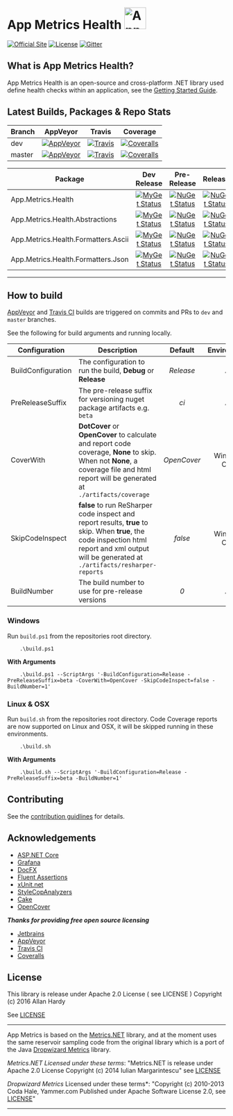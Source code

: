 # App Metrics Health <img src="http://app-metrics.io/logo.png" alt="App Metrics" width="50px"/> 
[![Official Site](https://img.shields.io/badge/site-appmetrics-blue.svg?style=flat-square)](http://app-metrics.io/getting-started/intro.html) [![License](https://img.shields.io/badge/License-Apache%202.0-blue.svg?style=flat-square)](https://opensource.org/licenses/Apache-2.0) [![Gitter](https://badges.gitter.im/Join%20Chat.svg)](https://gitter.im/app-metrics/Lobby?utm_source=badge&utm_medium=badge&utm_campaign=pr-badge&utm_content=badge)

## What is App Metrics Health?

App Metrics Health is an open-source and cross-platform .NET library used define health checks within an application, see the [Getting Started Guide](http://app-metrics.io/getting-started/health-checks/index.html).

## Latest Builds, Packages & Repo Stats

|Branch|AppVeyor|Travis|Coverage|
|------|:--------:|:--------:|:--------:|
|dev|[![AppVeyor](https://img.shields.io/appveyor/ci/alhardy/health/dev.svg?style=flat-square&label=appveyor%20build)](https://ci.appveyor.com/project/alhardy/health/branch/dev)|[![Travis](https://img.shields.io/travis/alhardy/health/dev.svg?style=flat-square&label=travis%20build)](https://travis-ci.org/alhardy/health)|[![Coveralls](https://img.shields.io/coveralls/alhardy/health/dev.svg?style=flat-square)](https://coveralls.io/github/alhardy/health?branch=dev)
|master|[![AppVeyor](https://img.shields.io/appveyor/ci/alhardy/health/master.svg?style=flat-square&label=appveyor%20build)](https://ci.appveyor.com/project/alhardy/health/branch/master)| [![Travis](https://img.shields.io/travis/alhardy/health/master.svg?style=flat-square&label=travis%20build)](https://travis-ci.org/alhardy/health)| [![Coveralls](https://img.shields.io/coveralls/alhardy/health/master.svg?style=flat-square)](https://coveralls.io/github/alhardy/health?branch=master)|

|Package|Dev Release|Pre-Release|Release|
|------|:--------:|:--------:|:--------:|
|App.Metrics.Health|[![MyGet Status](https://img.shields.io/myget/alhardy/v/App.Metrics.Health.svg?style=flat-square)](https://www.myget.org/feed/alhardy/package/nuget/App.Metrics.Health)|[![NuGet Status](https://img.shields.io/nuget/vpre/App.Metrics.Health.svg?style=flat-square)](https://www.nuget.org/packages/App.Metrics.Health/)|[![NuGet Status](https://img.shields.io/nuget/v/App.Metrics.Health.svg?style=flat-square)](https://www.nuget.org/packages/App.Metrics.Health/)
|App.Metrics.Health.Abstractions|[![MyGet Status](https://img.shields.io/myget/alhardy/v/App.Metrics.Health.Abstractions.svg?style=flat-square0)](https://www.myget.org/feed/alhardy/package/nuget/App.Metrics.Health.Abstractions)|[![NuGet Status](https://img.shields.io/nuget/vpre/App.Metrics.Health.Abstractions.svg?style=flat-square)](https://www.nuget.org/packages/App.Metrics.Health.Abstractions/)|[![NuGet Status](https://img.shields.io/nuget/v/App.Metrics.Health.Abstractions.svg?style=flat-square)](https://www.nuget.org/packages/App.Metrics.Health.Abstractions/)
|App.Metrics.Health.Formatters.Ascii|[![MyGet Status](https://img.shields.io/myget/alhardy/v/App.Metrics.Health.Formatters.Ascii.svg?style=flat-square&maxAge=7200)](https://www.myget.org/feed/alhardy/package/nuget/AApp.Metrics.Health.Formatters.Ascii)|[![NuGet Status](https://img.shields.io/nuget/vpre/App.Metrics.Health.Formatters.Ascii.svg?style=flat-square)](https://www.nuget.org/packages/App.Metrics.Health.Formatters.Ascii/)|[![NuGet Status](https://img.shields.io/nuget/v/App.Metrics.Health.Formatters.Ascii.svg)](https://www.nuget.org/packages/App.Metrics.Health.Formatters.Ascii/)
|App.Metrics.Health.Formatters.Json|[![MyGet Status](https://img.shields.io/myget/alhardy/v/App.Metrics.Health.Formatters.Json.svg?style=flat-square)](https://www.myget.org/feed/alhardy/package/nuget/App.Metrics.Health.Formatters.Json)|[![NuGet Status](https://img.shields.io/nuget/vpre/App.Metrics.Health.Formatters.Json.svg?style=flat-square)](https://www.nuget.org/packages/App.Metrics.Health.Formatters.Json/)|[![NuGet Status](https://img.shields.io/nuget/v/App.Metrics.Health.Formatters.Json.svg?style=flat-square)](https://www.nuget.org/packages/App.Metrics.Health.Formatters.Json/)|
----------

## How to build

[AppVeyor](https://ci.appveyor.com/project/alhardy/health/branch/master) and [Travis CI](https://travis-ci.org/alhardy/health) builds are triggered on commits and PRs to `dev` and `master` branches.

See the following for build arguments and running locally.

|Configuration|Description|Default|Environment|Required|
|------|--------|:--------:|:--------:|:--------:|
|BuildConfiguration|The configuration to run the build, **Debug** or **Release** |*Release*|All|Optional|
|PreReleaseSuffix|The pre-release suffix for versioning nuget package artifacts e.g. `beta`|*ci*|All|Optional|
|CoverWith|**DotCover** or **OpenCover** to calculate and report code coverage, **None** to skip. When not **None**, a coverage file and html report will be generated at `./artifacts/coverage`|*OpenCover*|Windows Only|Optional|
|SkipCodeInspect|**false** to run ReSharper code inspect and report results, **true** to skip. When **true**, the code inspection html report and xml output will be generated at `./artifacts/resharper-reports`|*false*|Windows Only|Optional|
|BuildNumber|The build number to use for pre-release versions|*0*|All|Optional|


### Windows

Run `build.ps1` from the repositories root directory.

```
	.\build.ps1
```

**With Arguments**

```
	.\build.ps1 --ScriptArgs '-BuildConfiguration=Release -PreReleaseSuffix=beta -CoverWith=OpenCover -SkipCodeInspect=false -BuildNumber=1'
```

### Linux & OSX

Run `build.sh` from the repositories root directory. Code Coverage reports are now supported on Linux and OSX, it will be skipped running in these environments.

```
	.\build.sh
```

**With Arguments**

```
	.\build.sh --ScriptArgs '-BuildConfiguration=Release -PreReleaseSuffix=beta -BuildNumber=1'
```

## Contributing

See the [contribution guidlines](CONTRIBUTING.md) for details.

## Acknowledgements

* [ASP.NET Core](https://github.com/aspnet)
* [Grafana](https://grafana.com/)
* [DocFX](https://dotnet.github.io/docfx/)
* [Fluent Assertions](http://www.fluentassertions.com/)
* [xUnit.net](https://xunit.github.io/)
* [StyleCopAnalyzers](https://github.com/DotNetAnalyzers/StyleCopAnalyzers)
* [Cake](https://github.com/cake-build/cake)
* [OpenCover](https://github.com/OpenCover/opencover)

***Thanks for providing free open source licensing***

* [Jetbrains](https://www.jetbrains.com/dotnet/) 
* [AppVeyor](https://www.appveyor.com/)
* [Travis CI](https://travis-ci.org/)
* [Coveralls](https://coveralls.io/)

## License

This library is release under Apache 2.0 License ( see LICENSE ) Copyright (c) 2016 Allan Hardy

See [LICENSE](https://github.com/alhardy/AppMetrics/blob/dev/LICENSE)

----------

App Metrics is based on the [Metrics.NET](https://github.com/etishor/Metrics.NET) library, and at the moment uses the same reservoir sampling code from the original library which is a port of the Java [Dropwizard Metrics](https://github.com/dropwizard/metrics) library. 

*Metrics.NET Licensed under these terms*:
"Metrics.NET is release under Apache 2.0 License Copyright (c) 2014 Iulian Margarintescu" see [LICENSE](https://github.com/etishor/Metrics.NET/blob/master/LICENSE)

*Dropwizard Metrics* Licensed under these terms*:
"Copyright (c) 2010-2013 Coda Hale, Yammer.com Published under Apache Software License 2.0, see [LICENSE](https://github.com/dropwizard/metrics/blob/3.2-development/LICENSE)"

----------
